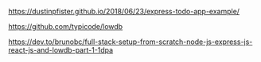 https://dustinpfister.github.io/2018/06/23/express-todo-app-example/

https://github.com/typicode/lowdb

https://dev.to/brunobc/full-stack-setup-from-scratch-node-js-express-js-react-js-and-lowdb-part-1-1dpa